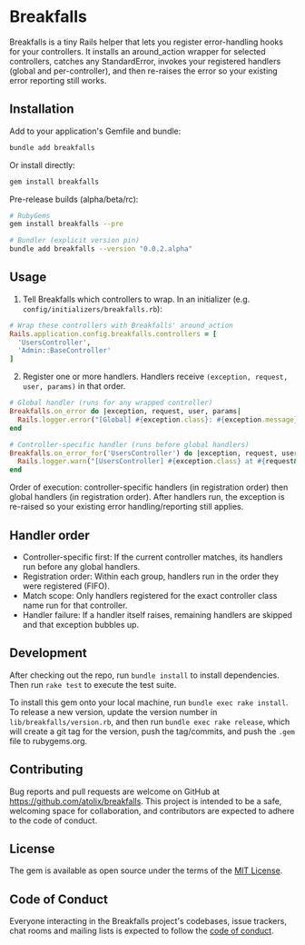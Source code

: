 # Breakfalls

Breakfalls is a tiny Rails helper that lets you register error-handling hooks for your controllers. It installs an around_action wrapper for selected controllers, catches any StandardError, invokes your registered handlers (global and per-controller), and then re-raises the error so your existing error reporting still works.

## Installation

Add to your application's Gemfile and bundle:

```bash
bundle add breakfalls
```

Or install directly:

```bash
gem install breakfalls
```

Pre-release builds (alpha/beta/rc):

```bash
# RubyGems
gem install breakfalls --pre

# Bundler (explicit version pin)
bundle add breakfalls --version "0.0.2.alpha"
```

## Usage

1) Tell Breakfalls which controllers to wrap. In an initializer (e.g. `config/initializers/breakfalls.rb`):

```ruby
# Wrap these controllers with Breakfalls' around_action
Rails.application.config.breakfalls.controllers = [
  'UsersController',
  'Admin::BaseController'
]
```

2) Register one or more handlers. Handlers receive `(exception, request, user, params)` in that order.

```ruby
# Global handler (runs for any wrapped controller)
Breakfalls.on_error do |exception, request, user, params|
  Rails.logger.error("[Global] #{exception.class}: #{exception.message} path=#{request&.path}")
end

# Controller-specific handler (runs before global handlers)
Breakfalls.on_error_for('UsersController') do |exception, request, user, params|
  Rails.logger.warn("[UsersController] #{exception.class} at #{request&.path}")
end
```

Order of execution: controller-specific handlers (in registration order) then global handlers (in registration order). After handlers run, the exception is re-raised so your existing error handling/reporting still applies.

## Handler order

- Controller-specific first: If the current controller matches, its handlers run before any global handlers.
- Registration order: Within each group, handlers run in the order they were registered (FIFO).
- Match scope: Only handlers registered for the exact controller class name run for that controller.
- Handler failure: If a handler itself raises, remaining handlers are skipped and that exception bubbles up.

## Development

After checking out the repo, run `bundle install` to install dependencies. Then run `rake test` to execute the test suite.

To install this gem onto your local machine, run `bundle exec rake install`. To release a new version, update the version number in `lib/breakfalls/version.rb`, and then run `bundle exec rake release`, which will create a git tag for the version, push the tag/commits, and push the `.gem` file to rubygems.org.

## Contributing

Bug reports and pull requests are welcome on GitHub at https://github.com/atolix/breakfalls. This project is intended to be a safe, welcoming space for collaboration, and contributors are expected to adhere to the code of conduct.

## License

The gem is available as open source under the terms of the [MIT License](https://opensource.org/licenses/MIT).

## Code of Conduct

Everyone interacting in the Breakfalls project's codebases, issue trackers, chat rooms and mailing lists is expected to follow the [code of conduct](https://github.com/atolix/breakfalls/blob/main/CODE_OF_CONDUCT.md).
